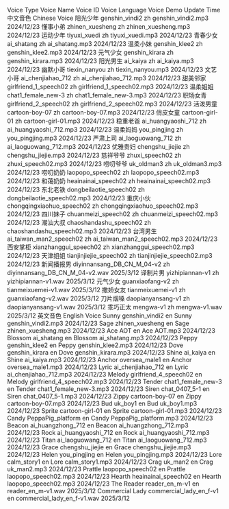 Voice Type Voice Name Voice ID Voice Language Voice Demo Update Time
中文音色
Chinese Voice 阳光少年 genshin_vindi2 zh genshin_vindi2.mp3 2024/12/23
懂事小弟 zhinen_xuesheng zh zhinen_xuesheng.mp3 2024/12/23
运动少年 tiyuxi_xuedi zh tiyuxi_xuedi.mp3 2024/12/23
青春少女 ai_shatang zh ai_shatang.mp3 2024/12/23
温柔小妹 genshin_klee2 zh genshin_klee2.mp3 2024/12/23
元气少女 genshin_kirara zh genshin_kirara.mp3 2024/12/23
阳光男生 ai_kaiya zh ai_kaiya.mp3 2024/12/23
幽默小哥 tiexin_nanyou zh tiexin_nanyou.mp3 2024/12/23
文艺小哥 ai_chenjiahao_712 zh ai_chenjiahao_712.mp3 2024/12/23
甜美邻家 girlfriend_1_speech02 zh girlfriend_1_speech02.mp3 2024/12/23
温柔姐姐 chat1_female_new-3 zh chat1_female_new-3.mp3 2024/12/23
职场女青 girlfriend_2_speech02 zh girlfriend_2_speech02.mp3 2024/12/23
活泼男童 cartoon-boy-07 zh cartoon-boy-07.mp3 2024/12/23
俏皮女童 cartoon-girl-01 zh cartoon-girl-01.mp3 2024/12/23
稳重老爸 ai_huangyaoshi_712 zh ai_huangyaoshi_712.mp3 2024/12/23
温柔妈妈 you_pingjing zh you_pingjing.mp3 2024/12/23
严肃上司 ai_laoguowang_712 zh ai_laoguowang_712.mp3 2024/12/23
优雅贵妇 chengshu_jiejie zh chengshu_jiejie.mp3 2024/12/23
慈祥爷爷 zhuxi_speech02 zh zhuxi_speech02.mp3 2024/12/23
唠叨爷爷 uk_oldman3 zh uk_oldman3.mp3 2024/12/23
唠叨奶奶 laopopo_speech02 zh laopopo_speech02.mp3 2024/12/23
和蔼奶奶 heainainai_speech02 zh heainainai_speech02.mp3 2024/12/23
东北老铁 dongbeilaotie_speech02 zh dongbeilaotie_speech02.mp3 2024/12/23
重庆小伙 chongqingxiaohuo_speech02 zh chongqingxiaohuo_speech02.mp3 2024/12/23
四川妹子 chuanmeizi_speech02 zh chuanmeizi_speech02.mp3 2024/12/23
潮汕大叔 chaoshandashu_speech02 zh chaoshandashu_speech02.mp3 2024/12/23
台湾男生 ai_taiwan_man2_speech02 zh ai_taiwan_man2_speech02.mp3 2024/12/23
西安掌柜 xianzhanggui_speech02 zh xianzhanggui_speech02.mp3 2024/12/23
天津姐姐 tianjinjiejie_speech02 zh tianjinjiejie_speech02.mp3 2024/12/23
新闻播报男 diyinnansang_DB_CN_M_04-v2 zh diyinnansang_DB_CN_M_04-v2.wav 2025/3/12
译制片男 yizhipiannan-v1 zh yizhipiannan-v1.wav 2025/3/12
元气少女 guanxiaofang-v2 zh tianmeixuemei-v1.wav 2025/3/12
撒娇女友 tianmeixuemei-v1 zh guanxiaofang-v2.wav 2025/3/12
刀片烟嗓 daopianyansang-v1 zh daopianyansang-v1.wav 2025/3/12
乖巧正太 mengwa-v1 zh mengwa-v1.wav 2025/3/12
英文音色
English Voice Sunny genshin_vindi2 en Sunny genshin_vindi2.mp3 2024/12/23
Sage zhinen_xuesheng en Sage zhinen_xuesheng.mp3 2024/12/23
Ace AOT en Ace AOT.mp3 2024/12/23
Blossom ai_shatang en Blossom ai_shatang.mp3 2024/12/23
Peppy genshin_klee2 en Peppy genshin_klee2.mp3 2024/12/23
Dove genshin_kirara en Dove genshin_kirara.mp3 2024/12/23
Shine ai_kaiya en Shine ai_kaiya.mp3 2024/12/23
Anchor oversea_male1 en Anchor oversea_male1.mp3 2024/12/23
Lyric ai_chenjiahao_712 en Lyric ai_chenjiahao_712.mp3 2024/12/23
Melody girlfriend_4_speech02 en Melody girlfriend_4_speech02.mp3 2024/12/23
Tender chat1_female_new-3 en Tender chat1_female_new-3.mp3 2024/12/23
Siren chat_0407_5-1 en Siren chat_0407_5-1.mp3 2024/12/23
Zippy cartoon-boy-07 en Zippy cartoon-boy-07.mp3 2024/12/23
Bud uk_boy1 en Bud uk_boy1.mp3 2024/12/23
Sprite cartoon-girl-01 en Sprite cartoon-girl-01.mp3 2024/12/23
Candy PeppaPig_platform en Candy PeppaPig_platform.mp3 2024/12/23
Beacon ai_huangzhong_712 en Beacon ai_huangzhong_712.mp3 2024/12/23
Rock ai_huangyaoshi_712 en Rock ai_huangyaoshi_712.mp3 2024/12/23
Titan ai_laoguowang_712 en Titan ai_laoguowang_712.mp3 2024/12/23
Grace chengshu_jiejie en Grace chengshu_jiejie.mp3 2024/12/23
Helen you_pingjing en Helen you_pingjing.mp3 2024/12/23
Lore calm_story1 en Lore calm_story1.mp3 2024/12/23
Crag uk_man2 en Crag uk_man2.mp3 2024/12/23
Prattle laopopo_speech02 en Prattle laopopo_speech02.mp3 2024/12/23
Hearth heainainai_speech02 en Hearth laopopo_speech02.mp3 2024/12/23
The Reader reader_en_m-v1 en reader_en_m-v1.wav 2025/3/12
Commercial Lady commercial_lady_en_f-v1 en commercial_lady_en_f-v1.wav 2025/3/12
